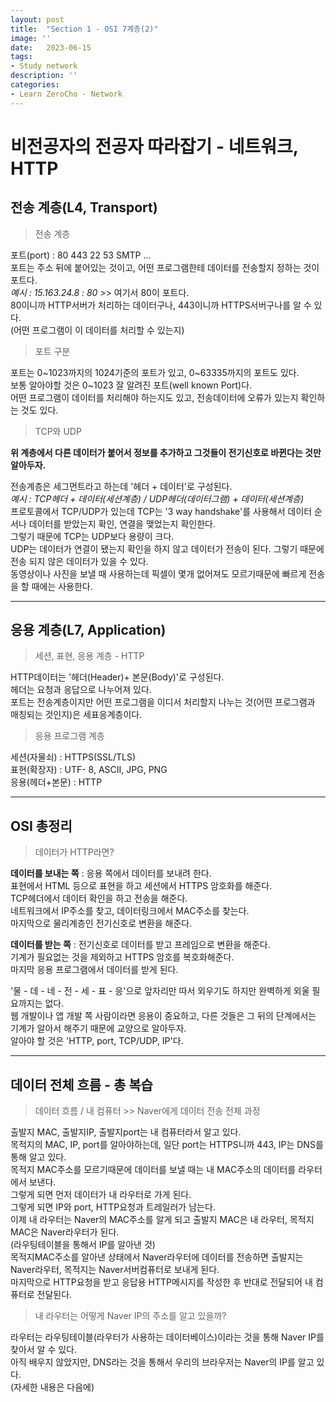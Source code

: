 ```yaml
---
layout: post
title:  "Section 1 - OSI 7계층(2)"
image: ''
date:   2023-06-15
tags:
- Study network
description: ''
categories:
- Learn ZeroCho - Network
---
```


# 비전공자의 전공자 따라잡기 - 네트워크, HTTP

## 전송 계층(L4, Transport)

> 전송 계층

포트(port) : 80 443 22 53 SMTP ...<br/>
포트는 주소 뒤에 붙어있는 것이고, 어떤 프로그램한테 데이터를 전송할지 정하는 것이 포트다.<br/>
*예시 : 15.163.24.8 : 80* >> 여기서 80이 포트다.<br/>
80이니까 HTTP서버가 처리하는 데이터구나, 443이니까 HTTPS서버구나를 알 수 있다.<br/>
(어떤 프로그램이 이 데이터를 처리할 수 있는지)

> 포트 구분

포트는 0~1023까지의 1024기준의 포트가 있고, 0~63335까지의 포트도 있다.<br/>
보통 알아야할 것은 0~1023 잘 알려진 포트(well known Port)다.<br/>
어떤 프로그램이 데이터를 처리해야 하는지도 있고, 전송데이터에 오류가 있는지 확인하는 것도 있다.

> TCP와 UDP

**위 계층에서 다른 데이터가 붙어서 정보를 추가하고 그것들이 전기신호로 바뀐다는 것만 알아두자.**

전송계층은 세그먼트라고 하는데 '헤더 + 데이터'로 구성된다.<br/>
*예시 : TCP헤더 + 데이터(세션계층) / UDP헤더(데이터그램) + 데이터(세션계층)*<br/>
프로토콜에서 TCP/UDP가 있는데 TCP는 '3 way handshake'를 사용해서 데이터 순서나 데이터를 받았는지 확인, 연결을 맺었는지 확인한다.<br/>
그렇기 때문에 TCP는 UDP보다 용량이 크다.<br/>
UDP는 데이터가 연결이 됐는지 확인을 하지 않고 데이터가 전송이 된다. 그렇기 때문에 전송 되지 않은 데이터가 있을 수 있다.<br/>
동영상이나 사진을 보낼 때 사용하는데 픽셀이 몇개 없어져도 모르기때문에 빠르게 전송을 할 때에는 사용한다.

___

## 응용 계층(L7, Application)

> 세션, 표현, 응용 계층 - HTTP

HTTP데이터는 '헤더(Header)+ 본문(Body)'로 구성된다.<br/>
헤더는 요청과 응답으로 나누어져 있다.<br/>
포트는 전송계층이지만 어떤 프로그램을 이디서 처리할지 나누는 것(어떤 프로그램과 매칭되는 것인지)은 세표응계층이다.

> 응용 프로그램 계층

세션(자물쇠) : HTTPS(SSL/TLS)<br/>
표현(확장자) : UTF- 8, ASCII, JPG, PNG<br/>
응용(헤더+본문) : HTTP

___

## OSI 총정리

> 데이터가 HTTP라면?

**데이터를 보내는 쪽** : 응용 쪽에서 데이터를 보내려 한다.<br/>
표현에서 HTML 등으로 표현을 하고 세션에서 HTTPS 암호화를 해준다.<br/>
TCP헤더에서 데이터 확인을 하고 전송을 해준다.<br/>
네트워크에서 IP주소를 찾고, 데이터링크에서 MAC주소를 찾는다.<br/>
마지막으로 물리계층인 전기신호로 변환을 해준다.

**데이터를 받는 쪽** : 전기신호로 데이터를 받고 프레임으로 변환을 해준다.<br/>
기계가 필요없는 것을 제외하고 HTTPS 암호를 복호화해준다.<br/>
마지막 응용 프로그램에서 데이터를 받게 된다.

'물 - 데 - 네 - 전 - 세 - 표 - 응'으로 앞자리만 따서 외우기도 하지만 완벽하게 외울 필요까지는 없다.<br/>
웹 개발이나 앱 개발 쪽 사람이라면 응용이 중요하고, 다른 것들은 그 뒤의 단계에서는 기계가 알아서 해주기 때문에 교양으로 알아두자.<br/>
알아야 할 것은 'HTTP, port, TCP/UDP, IP'다.

___

## 데이터 전체 흐름 - 총 복습

> 데이터 흐름 / 내 컴퓨터 >> Naver에게 데이터 전송 전체 과정

출발지 MAC, 출발지IP, 출발지port는 내 컴퓨터라서 알고 있다.<br/>
목적지의 MAC, IP, port를 알아야하는데, 일단 port는 HTTPS니까 443, IP는 DNS를 통해 알고 있다.<br/>
목적지 MAC주소를 모르기때문에 데이터를 보낼 때는 내 MAC주소의 데이터를 라우터에서 보낸다.<br/>
그렇게 되면 먼저 데이터가 내 라우터로 가게 된다.<br/>
그렇게 되면 IP와 port, HTTP요청과 트레일러가 남는다.<br/>
이제 내 라우터는 Naver의 MAC주소를 알게 되고 출발지 MAC은 내 라우터, 목적지 MAC은 Naver라우터가 된다.<br/>
(라우팅테이블을 통해서 IP를 알아낸 것)<br/>
목적지MAC주소를 알아낸 상태에서 Naver라우터에 데이터를 전송하면 출발지는 Naver라우터, 목적지는 Naver서버컴퓨터로 보내게 된다.<br/>
마지막으로 HTTP요청을 받고 응답용 HTTP메시지를 작성한 후 반대로 전달되어 내 컴퓨터로 전달된다.


> 내 라우터는 어떻게 Naver IP의 주소를 알고 있을까?

라우터는 라우팅테이블(라우터가 사용하는 데이터베이스)이라는 것을 통해 Naver IP를 찾아서 알 수 있다.<br/>
아직 배우지 않았지만, DNS라는 것을 통해서 우리의 브라우저는 Naver의 IP를 알고 있다.<br/>
(자세한 내용은 다음에)
